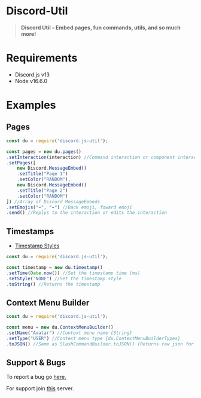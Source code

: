 # Discord-Util
> **Discord Util - Embed pages, fun commands, utils, and so much more!**

# Requirements
- Discord.js v13
- Node v16.6.0
# Examples
## Pages
```js
const du = require('discord.js-util');

const pages = new du.pages()
.setInteraction(interaction) //Command interaction or component interaction
.setPages([
    new Discord.MessageEmbed()
    .setTitle("Page 1")
    .setColor("RANDOM"),
    new Discord.MessageEmbed()
    .setTitle("Page 2")
    .setColor("RANDOM")
]) //Array of Discord MessageEmbeds
.setEmojis("⬅️", "➡️") //Back emoji, foward emoji
.send() //Replys to the interaction or edits the interaction
```
## Timestamps
- [Timestamp Styles](https://discord.com/developers/docs/reference#message-formatting-timestamp-styles)
```js
const du = require('discord.js-util');

const timestamp = new du.timestamp()
.setTime(Date.now()) //Set the timestamp time (ms)
.setStyle("NONE") //Set the timestamp style
.toString() //Returns the timestamp
```
## Context Menu Builder
```js
const du = require('discord.js-util');

const menu = new du.ContextMenuBuilder()
.setName("Avatar") //Context menu name {String}
.setType("USER") //Context menu type {du.ContextMenuBuilderTypes}
.toJSON() //Same as SlashCommandBuilder.toJSON() (Returns raw json for Discord)
```

## Support & Bugs
To report a bug go [here.](https://github.com/Pepperbot-Development/Discord-Util/issues)

For support join [this](https://discord.gg/Fv9WDngH7n) server.
